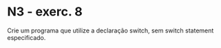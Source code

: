 # N3 - exerc. 8

Crie um programa que utilize a declaração switch, sem switch statement especificado.

